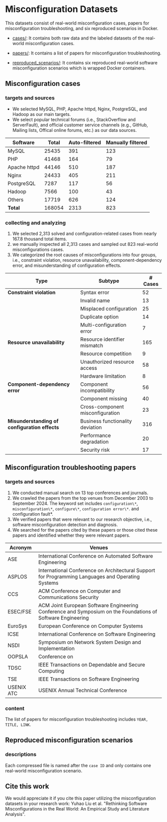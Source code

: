 # Misconfiguration Datasets
This datasets consist of real-world misconfiguration cases, papers for misconfiguration troubleshooting, and six reproduced scenarios in Docker.

- [cases/](#Misconfiguration-cases): It contains both raw data and the labeled datasets of the real-world misconfiguration cases.

- [papers/](#Misconfiguration-troubleshooting-papers): It contains a list of papers for misconfiguration troubleshooting.

- [reproduced_scenarios/](#Reproduced-misconfiguration-scenarios): It contains six reproduced real-world software misconfiguration scenarios which is wrapped Docker containers.

## Misconfiguration cases

### targets and sources
- We selected MySQL, PHP, Apache httpd, Nginx, PostgreSQL, and Hadoop as our main targets. 
- We select popular technical forums (i.e., StackOverflow and ServerFault), and official customer service channels (e.g., GitHub, Mailing lists, Offical online forums, etc.) as our data sources.

| **Software**      | **Total**  | **Auto-filtered** | **Manually filtered** |
|---------------|--------|---------------|-------------------|
| MySQL         | 25435  | 391           | 123               |
| PHP           | 41468  | 164           | 79                |
| Apache httpd  | 44146  | 510           | 187               |
| Nginx         | 24433  | 405           | 211               |
| PostgreSQL    | 7287   | 117           | 56                |
| Hadoop        | 7566   | 100           | 43                |
| Others        | 17719  | 626           | 124               |
| **Total**     | 168054 | 2313          | 823               |

### collecting and analyzing
1. We selected 2,313 solved and configuration-related cases from nearly 167.8 thousand total items.
2. we manually inspected all 2,313 cases and sampled out 823 real-world misconfigurations cases.
3. We categorized the root causes of misconfigurations into four groups, i.e., constraint violation, resource unavailability, component-dependency error, and misunderstanding of configuration effects.

| **Type**                                | **Subtype**                         | **# Cases** |
|-----------------------------------------|-------------------------------------|-------------|
| **Constraint violation**                | Syntax error                        | 52          |
|                                         | Invalid name                        | 13          |
|                                         | Misplaced configuration             | 25          |
|                                         | Duplicate option                    | 14          |
|                                         | Multi-configuration error           | 7           |
| **Resource unavailability**             | Resource identifier mismatch        | 165         |
|                                         | Resource competition                | 9           |
|                                         | Unauthorized resource access        | 58          |
|                                         | Hardware limitation                 | 8           |
| **Component-dependency error**          | Component incompatibility           | 56          |
|                                         | Component missing                   | 40          |
|                                         | Cross-component misconfiguration    | 23          |
| **Misunderstanding of configuration effects** | Business functionality deviation    | 316         |
|                                         | Performance degradation             | 20          |
|                                         | Security risk                       | 17          |


## Misconfiguration troubleshooting papers
### targets and sources
1. We conducted manual search on 13 top conferences and journals.
2. We crawled the papers from the top venues from December 2003 to September 2024. The keyword set includes `configuration\*`, `misconfiguration\*`, `configure\*`, `configuration error\*`.
and configuration fault\*.
3. We verified papers that were relevant to our research objective, i.e., software misconfiguration detection and diagnosis.
4. We searched for the papers cited by these papers or those cited these papers and identified whether they were relevant papers.

| Acronym | Venues |
|---|---|
| ASE | International Conference on Automated Software Engineering |
| ASPLOS | International Conference on Architectural Support for Programming Languages and Operating Systems |
| CCS | ACM Conference on Computer and Communications Security |
| ESEC/FSE | ACM Joint European Software Engineering Conference and Symposium on the Foundations of Software Engineering |
| EuroSys | European Conference on Computer Systems |
| ICSE | International Conference on Software Engineering |
| NSDI | Symposium on Network System Design and Implementation |
| OOPSLA | Conference on| SOSP | ACM Symposium on Operating Systems Principles |
| TDSC | IEEE Transactions on Dependable and Secure Computing |
| TSE | IEEE Transactions on Software Engineering |
| USENIX ATC | USENIX Annual Technical Conference |

### content
The list of papers for misconfiguration troubleshooting includes `YEAR, TITLE, LINK`.

## Reproduced misconfiguration scenarios
### descriptions
Each compressed file is named after the `case ID` and only contains one real-world misconfiguration scenario.

## Cite this work
We would appreciate it if you cite this paper utilizing the misconfiguration datasets in your research work: Yuhao Liu et al. "Rethinking Software Misconfigurations in the Real World: An Empirical Study and Literature Analysis".

